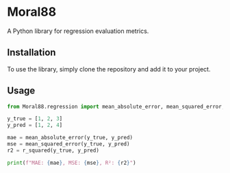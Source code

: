 # Moral88
A Python library for regression evaluation metrics.

## Installation
To use the library, simply clone the repository and add it to your project.

## Usage
```python
from Moral88.regression import mean_absolute_error, mean_squared_error, r_squared

y_true = [1, 2, 3]
y_pred = [1, 2, 4]

mae = mean_absolute_error(y_true, y_pred)
mse = mean_squared_error(y_true, y_pred)
r2 = r_squared(y_true, y_pred)

print(f"MAE: {mae}, MSE: {mse}, R²: {r2}")
